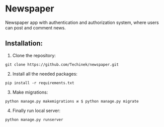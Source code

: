 # Newspaper
Newspaper app with authentication and authorization system, where users can post and comment news.

## Installation:

1. Clone the repository:
```
git clone https://github.com/Techinek/newspaper.git
```
2. Install all the needed packages:
```
pip install -r requirements.txt
```
3. Make migrations:
```
python manage.py makemigrations и $ python manage.py migrate
```
4. Finally run local server:
```
python manage.py runserver
```

